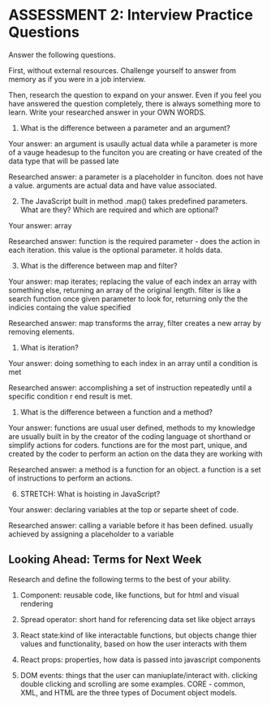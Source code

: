 # ASSESSMENT 2: Interview Practice Questions

Answer the following questions.

First, without external resources. Challenge yourself to answer from memory as if you were in a job interview.

Then, research the question to expand on your answer. Even if you feel you have answered the question completely, there is always something more to learn. Write your researched answer in your OWN WORDS.

1. What is the difference between a parameter and an argument?

Your answer:
an argument is usaully actual data  while a parameter is more of a vauge headesup to the funciton you are creating or have created of the data type that will be passed late

Researched answer:
a parameter is a placeholder in funciton. does not have a value. arguments are actual data and have value associated.

2. The JavaScript built in method .map() takes predefined parameters. What are they? Which are required and which are optional?

Your answer: array

Researched answer:
function is the required parameter - does the action in each iteration.
this value is the optional parameter. it holds data.

3. What is the difference between map and filter?

Your answer: map iterates; replacing the value of each index an array with something else, returning an array  of the original length. filter is like a search function once given parameter to look for, returning only the the indicies containg the value specified 

Researched answer:
map transforms the array, filter creates a new array by removing elements.
1. What is iteration?

Your answer: doing something to each index in an array until a condition is met

Researched answer:
accomplishing a set of instruction repeatedly until a specific condition r end result is met.

1. What is the difference between a function and a method?

Your answer: functions are usual user defined, methods to my knowledge are usually built in by the creator of the coding language ot shorthand or simplify actions for coders. functions are for the most part, unique, and created by the coder to perform an action on the data they are working with

Researched answer:
a method is a function for an object. a function is a set of instructions to perform an actions.

6. STRETCH: What is hoisting in JavaScript?

Your answer: declaring variables at the top  or separte sheet of code.

Researched answer: calling a variable before it has been defined. usually achieved by assigning a placeholder to a variable 

## Looking Ahead: Terms for Next Week

Research and define the following terms to the best of your ability.

1. Component: reusable code, like functions, but for html and visual rendering

2. Spread operator: short hand for referencing data set like object arrays

3. React state:kind of like interactable  functions, but objects change thier values and functionality, based on how the user interacts with them

4. React props: properties, how data is passed into javascript components

5. DOM events: things that the user can maniuplate/interact with. clicking double clicking and scrolling are some examples. CORE - common, XML, and HTML are the three types of Document object models.
